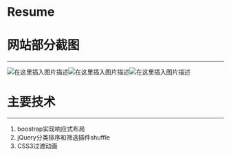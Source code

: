 # Resume
#  网站部分截图
-------------------------------------------------------------------------------------------------

![在这里插入图片描述](https://img-blog.csdnimg.cn/20190301091901984.jpg)![在这里插入图片描述](https://img-blog.csdnimg.cn/20190301091925376.jpg)![在这里插入图片描述](https://img-blog.csdnimg.cn/20190301092237160.jpg)
# 主要技术
--------------------------------------------------------------------------------------
1. boostrap实现响应式布局
 2. jQuery分类排序和筛选插件shuffle
 3. CSS3过渡动画
